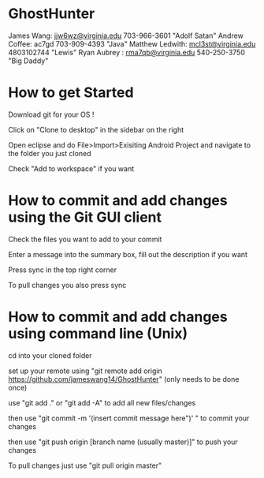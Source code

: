 GhostHunter
===========
James Wang: jjw6wz@virginia.edu 703-966-3601 "Adolf Satan"
Andrew Coffee: ac7gd 703-909-4393 "Java"
Matthew Ledwith: mcl3st@virginia.edu 4803102744 "Lewis"
Ryan Aubrey :    rma7qb@virginia.edu 540-250-3750  "Big Daddy"


How to get Started
===================
Download git for your OS !

Click on "Clone to desktop" in the sidebar on the right

Open eclipse and do File>Import>Exisiting Android Project and navigate to the folder you just cloned

Check "Add to workspace" if you want 

How to commit and add changes using the Git GUI client
============================= 
Check the files you want to add to your commit 

Enter a message into the summary box, fill out the description if you want 

Press sync in the top right corner 

To pull changes you also press sync

How to commit and add changes using command line (Unix)
======================================================
cd into your cloned folder 

set up your remote using "git remote add origin https://github.com/jameswang14/GhostHunter" (only needs to be done once)

use "git add ." or "git add -A" to add all new files/changes

then use "git commit -m '(insert commit message here")' " to commit your changes

then use "git push origin [branch name (usually master)]" to push your changes

To pull changes just use "git pull origin master"

